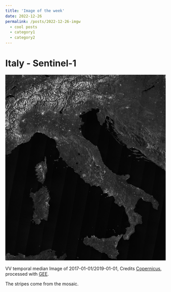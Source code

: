 ```yaml
---
title: 'Image of the week'
date: 2022-12-26
permalink: /posts/2022-12-26-imgw
  - cool posts
  - category1
  - category2
---
```




# Italy - Sentinel-1


![](/images/imgw/22-12-26.png)

VV temporal median Image of 2017-01-01/2019-01-01, Credits [Copernicus](https://www.copernicus.eu/it), processed with [GEE](https://earthengine.google.com/).

The stripes come from the mosaic.